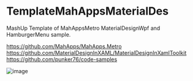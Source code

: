# TemplateMahAppsMaterialDes

MashUp Template of MahAppsMetro MaterialDesignWpf and HamburgerMenu sample. 

https://github.com/MahApps/MahApps.Metro<br>
https://github.com/MaterialDesignInXAML/MaterialDesignInXamlToolkit<br>
https://github.com/punker76/code-samples<br>


![image](https://user-images.githubusercontent.com/97656046/192201371-e22a8afd-adfc-4c7d-b910-a0b757c20bda.png)

